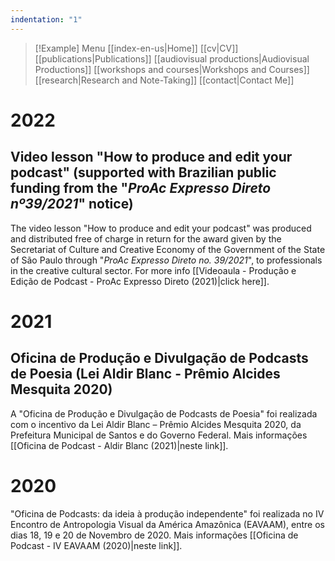 ```yaml
---
indentation: "1"
---
```

> [!Example] Menu
> [[index-en-us|Home]]   [[cv|CV]]    [[publications|Publications]]   [[audiovisual productions|Audiovisual Productions]]    [[workshops and courses|Workshops and Courses]] [[research|Research and Note-Taking]] [[contact|Contact Me]]

# 2022

## Video lesson "How to produce and edit your podcast" (supported with Brazilian public funding from the "*ProAc Expresso Direto nº39/2021*" notice)

The video lesson "How to produce and edit your podcast" was produced and distributed free of charge in return for the award given by the Secretariat of Culture and Creative Economy of the Government of the State of São Paulo through "*ProAc Expresso Direto no. 39/2021*", to professionals in the creative cultural sector. For more info [[Videoaula - Produção e Edição de Podcast - ProAc Expresso Direto (2021)|click here]].

# 2021

## Oficina de Produção e Divulgação de Podcasts de Poesia (Lei Aldir Blanc - Prêmio Alcides Mesquita 2020)

A "Oficina de Produção e Divulgação de Podcasts de Poesia" foi realizada com o incentivo da Lei Aldir Blanc – Prêmio Alcides Mesquita 2020, da Prefeitura Municipal de Santos e do Governo Federal. Mais informações [[Oficina de Podcast - Aldir Blanc (2021)|neste link]].

# 2020

"Oficina de Podcasts: da ideia à produção independente" foi realizada no IV Encontro de Antropologia Visual da América Amazônica (EAVAAM), entre os dias 18, 19 e 20 de Novembro de 2020. Mais informações [[Oficina de Podcast - IV EAVAAM (2020)|neste link]]. 

